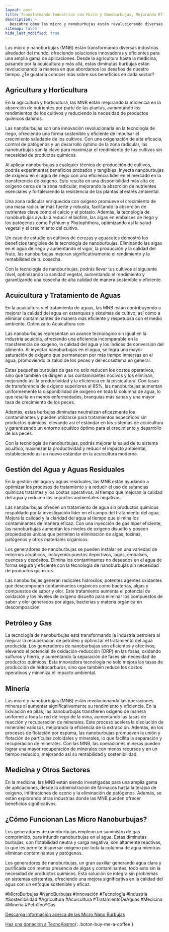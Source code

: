 ```yaml
---
layout: post
title: Transformando Industrias con Micro y Nanoburbujas, Mejorando Eficiencia y Sostenibilidad
description: >
  Descubre cómo las micro y nanoburbujas están revolucionando diversas industrias, desde la agricultura hasta la minería, optimizando procesos y promoviendo la sostenibilidad.
sitemap: false
hide_last_modified: true
---
```



Las micro y nanoburbujas (MNB) están transformando diversas industrias alrededor del mundo, ofreciendo soluciones innovadoras y eficientes para una amplia gama de aplicaciones. Desde la agricultura hasta la medicina, pasando por la acuicultura y más allá, estas diminutas burbujas están revolucionando la manera en que abordamos los desafíos de nuestro tiempo. ¿Te gustaría conocer más sobre sus beneficios en cada sector?

## Agricultura y Horticultura ## 

En la agricultura y horticultura, las MNB están mejorando la eficiencia en la absorción de nutrientes por parte de las plantas, aumentando los rendimientos de los cultivos y reduciendo la necesidad de productos químicos dañinos.

Las nanoburbujas son una innovación revolucionaria en la tecnología de riego, ofreciendo una forma sostenible y eficiente de impulsar el crecimiento saludable de los cultivos. Con una oxigenación de alta eficacia, control de patógenos y un desarrollo óptimo de la zona radicular, las nanoburbujas son la clave para maximizar el rendimiento de tus cultivos sin necesidad de productos químicos.

Al aplicar nanoburbujas a cualquier técnica de producción de cultivos, podrás experimentar beneficios probados y tangibles. Inyecta nanoburbujas de oxígeno en el agua de riego con una eficiencia líder en el mercado en la transferencia de oxígeno. Esto resulta en una disponibilidad más alta de oxígeno cerca de la zona radicular, mejorando la absorción de nutrientes esenciales y fortaleciendo la resistencia de las plantas al estrés ambiental.

Una zona radicular enriquecida con oxígeno promueve el crecimiento de una masa radicular más fuerte y robusta, facilitando la absorción de nutrientes clave como el calcio y el potasio. Además, la tecnología de nanoburbujas ayuda a reducir el biofilm, las algas en embalses de riego y los patógenos como Pythium y Phytophthora, optimizando así la salud vegetal y el crecimiento del cultivo.

Un caso de estudio en cultivos de cerezas y aguacates demostró los beneficios tangibles de la tecnología de nanoburbujas. Eliminando las algas en el agua de riego y aumentando el vigor, la producción y la calidad del fruto, las nanoburbujas mejoran significativamente el rendimiento y la rentabilidad de tu cosecha.

Con la tecnología de nanoburbujas, podrás llevar tus cultivos al siguiente nivel, optimizando la sanidad vegetal, aumentando el rendimiento y garantizando una cosecha de alta calidad de manera sostenible y eficiente.

## Acuicultura y Tratamiento de Aguas ## 

En la acuicultura y el tratamiento de aguas, las MNB están contribuyendo a mejorar la calidad del agua en estanques y sistemas de cultivo, así como a eliminar contaminantes de manera más eficiente y respetuosa con el medio ambiente. Optimiza tu Acuicultura con 

Las nanoburbujas representan un avance tecnológico sin igual en la industria acuícola, ofreciendo una eficiencia incomparable en la transferencia de oxígeno, la calidad del agua y los índices de conversión del alimento. Al inyectar nanoburbujas en el agua, se logra una mayor saturación de oxígeno que permanecen por más tiempo inmersas en el agua, promoviendo la salud de los peces y del ecosistema en general.

Estas pequeñas burbujas de gas no solo reducen los costos operativos, sino que también se dirigen a los contaminantes nocivos y los eliminan, mejorando así la productividad y la eficiencia en la piscicultura. Con tasas de transferencia de oxígeno superiores al 85%, las nanoburbujas aumentan uniformemente la disponibilidad de oxígeno en toda la columna de agua, lo que resulta en menos enfermedades, branquias más sanas y una mayor tasa de crecimiento de los peces.

Además, estas burbujas diminutas neutralizan eficazmente los contaminantes y pueden utilizarse para tratamientos específicos sin productos químicos, elevando así el estándar en los sistemas de acuicultura y garantizando un entorno acuático óptimo para el crecimiento y desarrollo de los peces.

Con la tecnología de nanoburbujas, podrás mejorar la salud de tu sistema acuático, maximizar la productividad y reducir el impacto ambiental, estableciendo así un nuevo estándar en la acuicultura moderna.

## Gestión del Agua y Aguas Residuales ## 

En la gestión del agua y aguas residuales, las MNB están ayudando a optimizar los procesos de tratamiento y a reducir el uso de sutancias químicas tratantes y los costos operativos, al tiempo que mejoran la calidad del agua y reducen los impactos ambientales negativos.

Las nanoburbujas ofrecen un tratamiento de agua sin productos químicos respaldado por la investigación líder en el campo del tratamiento del agua. Mejora la calidad y la claridad del agua al tiempo que elimina los contaminantes de manera eficaz. Con una inyección de gas hiper eficiente, las nanoburbujas aumentan los niveles de oxígeno disuelto y poseen propiedades únicas que permiten la eliminación de algas, toxinas, patógenos y otros materiales orgánicos.

Los generadores de nanoburbujas se pueden instalar en una variedad de entornos acuáticos, incluyendo puertos deportivos, lagos, embalses, cuencas y depósitos. Elimina los contaminantes no deseados en el agua de forma segura y eficiente con la tecnología de nanoburbujas sin necesidad de productos químicos.

Las nanoburbujas generan radicales hidroxilos, potentes agentes oxidantes que descomponen contaminantes orgánicos como bacterias, algas y compuestos de sabor y olor. Este tratamiento aumenta el potencial de oxidación y los niveles de oxígeno disuelto para eliminar los compuestos de sabor y olor generados por algas, bacterias y materia orgánica en descomposición.

## Petróleo y Gas ## 

La tecnología de nanoburbujas está transformando la industria petrolera al mejorar la recuperación de petróleo y optimizar el tratamiento del agua producida. Los generadores de nanoburbujas son eficientes y efectivos, elevando el potencial de oxidación-reducción (ORP) en las fosas, oxidando sulfuros y hierro, y aumentando la separación de fases sin necesidad de productos químicos. Esta innovadora tecnología no solo mejora las tasas de producción de hidrocarburos, sino que también reduce los costos operativos y minimiza el impacto ambiental.

## Minería ## 

Las micro y nanoburbujas (MNB) están revolucionando las operaciones mineras al aumentar significativamente su rendimiento y eficiencia. En la lixiviación en pilas, las nanoburbujas transfieren oxígeno de manera uniforme a toda la red de riego de la mina, aumentando las tasas de reacción y recuperación de minerales. Este proceso acelera la disolución de minerales valiosos, mejorando la eficiencia de la extracción. Además, en los procesos de flotación por espuma, las nanoburbujas promueven la unión y flotación de partículas coloidales y minerales, lo que facilita la separación y recuperación de minerales. Con las MNB, las operaciones mineras pueden lograr una mayor recuperación de minerales con menos recursos y en un tiempo reducido, mejorando así su rentabilidad y sostenibilidad.

## Medicina y Otros Sectores ## 

En la medicina, las MNB están siendo investigadas para una amplia gama de aplicaciones, desde la administración de fármacos hasta la terapia de oxígeno, infiltraciones de ozono y la eliminación de patógenos. Además, se están explorando otras industrias donde las MNB pueden ofrecer beneficios significativos.

## ¿Cómo Funcionan Las Micro Nanoburbujas? ## 

Los generadores de nanoburbujas emplean un suministro de gas comprimido, para infundir nanoburbujas en el agua. Estas diminutas burbujas, con flotabilidad neutra y carga negativa, son altamente reactivas, lo que les permite dispersar oxígeno por toda la columna de agua mientras eliminan contaminantes y patógenos.

Los generadores de nanoburbujas, un gran auxiliar generando agua clara y purificada con menos presencia de algas y contaminantes, todo esto sin la necesidad de productos químicos. Esta solución se integra sin problemas en sistemas existentes, ofreciendo una mejora significativa en la calidad del agua con un enfoque sostenible y eficaz.


#MicroBurbujas #NanoBurbujas #Innovación #Tecnología #Industria #Sostenibilidad #Agricultura #Acuicultura #TratamientoDeAguas #Medicina #Minería #PetróleoYGas

[Descarga información acerca de las Micro Nano Burbujas]()

[Haz una donación a TecnoKosmo](https://www.buymeacoffee.com/nain.taleb){: .boton-buy-me-a-coffee }